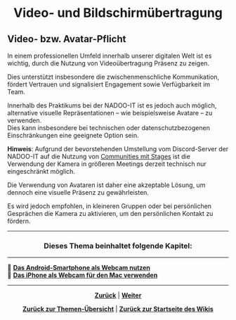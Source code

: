 # <p align="center">**Video- und Bildschirmübertragung**</p>

## Video- bzw. Avatar-Pflicht

In einem professionellen Umfeld innerhalb unserer digitalen Welt ist es wichtig, durch die Nutzung von Videoübertragung Präsenz zu zeigen.

Dies unterstützt insbesondere die zwischenmenschliche Kommunikation, fördert Vertrauen und signalisiert Engagement sowie Verfügbarkeit im Team.

Innerhalb des Praktikums bei der NADOO-IT ist es jedoch auch möglich, alternative visuelle Repräsentationen – wie beispielsweise Avatare – zu verwenden.  
Dies kann insbesondere bei technischen oder datenschutzbezogenen Einschränkungen eine geeignete Option sein.

**Hinweis**: Aufgrund der bevorstehenden Umstellung vom Discord-Server der NADOO-IT auf die Nutzung von [Communities mit Stages](https://github.com/NADOOIT/NADOO-Launchpad/issues/1187) ist die Verwendung der Kamera in größeren Meetings derzeit technisch nur eingeschränkt möglich.

Die Verwendung von Avataren ist daher eine akzeptable Lösung, um dennoch eine visuelle Präsenz zu gewährleisten.

Es wird jedoch empfohlen, in kleineren Gruppen oder bei persönlichen Gesprächen die Kamera zu aktivieren, um den persönlichen Kontakt zu fördern.

---

### <p align="center">Dieses Thema beinhaltet folgende Kapitel:</p>

---

🔹 [**Das Android-Smartphone als Webcam nutzen**](/docs/04-tools/06-ki/01-leitfaden/README.md) </br>
🔹 [**Das iPhone als Webcam für den Mac verwenden**](/docs/04-tools/06-ki/01-leitfaden/README.md) </br>

---

<p align="center">
<a href="/docs/05-kommunikation/01-discord/01-einrichtung/README.md"><strong>Zurück</strong></a> | 
<a href="/docs/05-kommunikation/02-webcam/01-droidcam/README.md"><strong>Weiter</strong></a>
</p>

<p align="center">
<a href="/docs/05-kommunikation/README.md/#dieser-themenbereich-beinhaltet-folgende-themen"><strong>Zurück zur Themen-Übersicht</strong></a> | <a href="/docs/00-willkommen/README.md"><strong>Zurück zur Startseite des Wikis</strong></a>
</p>
